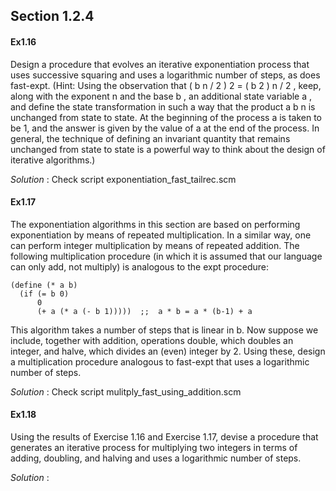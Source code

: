 ## Section 1.2.4

#### Ex1.16

Design a procedure that evolves an iterative exponentiation process that uses successive squaring and uses a logarithmic number of steps, as does fast-expt. (Hint: Using the observation that ( b n / 2 ) 2 = ( b 2 ) n / 2 , keep, along with the exponent n and the base b , an additional state variable a , and define the state transformation in such a way that the product a b n is unchanged from state to state. At the beginning of the process a is taken to be 1, and the answer is given by the value of a at the end of the process. In general, the technique of defining an invariant quantity that remains unchanged from state to state is a powerful way to think about the design of iterative algorithms.)

_Solution_ : Check script exponentiation_fast_tailrec.scm


#### Ex1.17

The exponentiation algorithms in this section are based on performing exponentiation by means of repeated multiplication. In a similar way, one can perform integer multiplication by means of repeated addition. The following multiplication procedure (in which it is assumed that our language can only add, not multiply) is analogous to the expt procedure:
```
(define (* a b)
  (if (= b 0)
      0
      (+ a (* a (- b 1)))))  ;;  a * b = a * (b-1) + a
```
This algorithm takes a number of steps that is linear in b. Now suppose we include, together with addition, operations double, which doubles an integer, and halve, which divides an (even) integer by 2. Using these, design a multiplication procedure analogous to fast-expt that uses a logarithmic number of steps.

_Solution_ : Check script mulitply_fast_using_addition.scm


#### Ex1.18

Using the results of Exercise 1.16 and Exercise 1.17, devise a procedure that generates an iterative process for multiplying two integers in terms of adding, doubling, and halving and uses a logarithmic number of steps.

_Solution_ : 